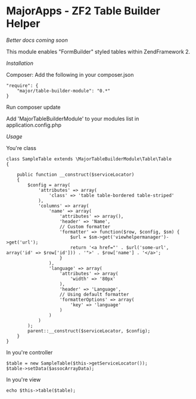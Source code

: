 MajorApps - ZF2 Table Builder Helper
================

*Better docs coming soon*

This module enables "FormBuilder" styled tables within ZendFramework 2.

*Installation*

Composer: Add the following in your composer.json

    "require": {
        "major/table-builder-module": "0.*"
    }

Run composer update

Add 'MajorTableBuilderModule' to your modules list in application.config.php

*Usage*

You're class

    class SampleTable extends \MajorTableBuilderModule\Table\Table
    {

        public function __construct($serviceLocator)
        {
            $config = array(
                'attributes' => array(
                    'class' => 'table table-bordered table-striped'
                ),
                'columns' => array(
                    'name' => array(
                        'attributes' => array(),
                        'header' => 'Name',
                        // Custom formatter
                        'formatter' => function($row, $config, $sm) {
                            $url = $sm->get('viewhelpermanager')->get('url');
                            return '<a href="' . $url('some-url', array('id' => $row['id'])) . '">' . $row['name'] . '</a>';
                        }
                    ),
                    'language' => array(
                        'attributes' => array(
                            'width' => '80px'
                        ),
                        'header' => 'Language',
                        // Using default formatter
                        'formatterOptions' => array(
                            'key' => 'language'
                        )
                    )
                )
            );
            parent::__construct($serviceLocator, $config);
        }
    }

In you're controller

    $table = new SampleTable($this->getServiceLocator());
    $table->setData($assocArrayData);

In you're view

    echo $this->table($table);
